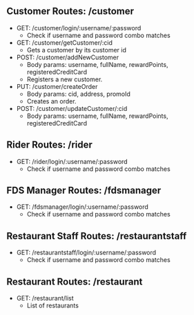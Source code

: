 ## Customer Routes: /customer

* GET: /customer/login/:username/:password
    * Check if username and password combo matches
* GET: /customer/getCustomer/:cid
    * Gets a customer by its customer id
* POST: /customer/addNewCustomer
    * Body params: username, fullName, rewardPoints, registeredCreditCard
    * Registers a new customer.
* PUT: /customer/createOrder
    * Body params: cid, address, promoId
    * Creates an order.
* POST: /customer/updateCustomer/:cid
    * Body params: username, fullName, rewardPoints, registeredCreditCard
## Rider Routes: /rider

* GET: /rider/login/:username/:password
    * Check if username and password combo matches

## FDS Manager Routes: /fdsmanager

* GET: /fdsmanager/login/:username/:password
    * Check if username and password combo matches

## Restaurant Staff Routes: /restaurantstaff

* GET: /restaurantstaff/login/:username/:password
    * Check if username and password combo matches

## Restaurant Routes: /restaurant

* GET: /restaurant/list
    * List of restaurants
